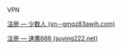 VPN

[注册 — 少数人 (xn--gmqz83awjh.com)](https://xn--gmqz83awjh.com/auth/register)

[注册 — 速鹰666 (suying222.net)](https://suying222.net/auth/register)

